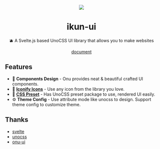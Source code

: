 <p align="center">
  <img src="https://github.com/ikun-svelte/ikun-ui/blob/main/docs/public/logo.svg" />
</p>
<h1 align="center">
ikun-ui
</h1>
<p align="center">
🫐 A Svelte.js based UnoCSS UI library that allows you to make  websites
</p>
<p align="center">
<a href="https://ikun-ui-docs.vercel.app/" target="_blank">document</a>
</p>

## Features

- 🪷 **Components Design** - Onu provides neat & beautiful crafted UI components.
- 🥑 **[Iconify Icons](https://icones.js.org/)** - Use any icon from the library you love.
- 🍬 **[CSS Preset](https://github.com/ikun-svelte/ikun-ui/tree/main/preset)** - Has UnoCSS preset package to use, rendered UI easily.
- ⚙️ **Theme Config** - Use attribute mode like unocss to design. Support theme config to customize theme.

## Thanks

- [svelte](https://github.com/sveltejs/svelte)
- [unocss](https://github.com/unocss/unocss)
- [onu-ui](https://github.com/onu-ui/onu-ui)
